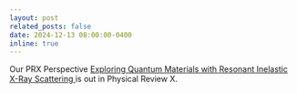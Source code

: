 ```yaml
---
layout: post
related_posts: false
date: 2024-12-13 08:00:00-0400
inline: true
---
```


Our PRX Perspective [Exploring Quantum Materials with Resonant Inelastic X-Ray Scattering
](/publications/#mitrano2024exploring) is out in Physical Review X.
